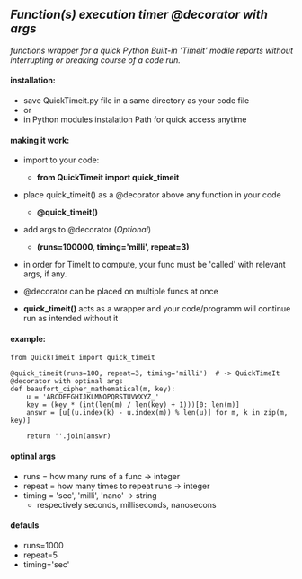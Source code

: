 ## _Function(s) execution timer @decorator with args_

*functions wrapper for a quick Python Built-in 'Timeit' modile reports*
*without interrupting or breaking course of a code run.*

#### installation:
- save QuickTimeit.py file in a same directory as your code file
- or
- in Python modules instalation Path for quick access anytime

#### making it work:
- import to your code:
  - __from QuickTimeit import quick_timeit__

- place quick_timeit() as a @decorator above any function in your code
  - __@quick_timeit()__

- add args to @decorator (_Optional_)
  - __(runs=100000, timing='milli', repeat=3)__ 

- in order for TimeIt to compute, your func must be 'called' with relevant args, if any.

- @decorator can be placed on multiple funcs at once

- __quick_timeit()__ acts as a wrapper and your code/programm will continue run as intended without it
  
  
#### example:

	from QuickTimeit import quick_timeit

	@quick_timeit(runs=100, repeat=3, timing='milli')  # -> QuickTimeIt @decorator with optinal args
	def beaufort_cipher_mathematical(m, key):
		u = 'ABCDEFGHIJKLMNOPQRSTUVWXYZ_'
		key = (key * (int(len(m) / len(key) + 1)))[0: len(m)]
		answr = [u[(u.index(k) - u.index(m)) % len(u)] for m, k in zip(m, key)]
		
		return ''.join(answr)


#### optinal args
- runs = how many runs of a func -> integer
- repeat = how many times to repeat runs -> integer
- timing = 'sec', 'milli', 'nano' -> string
  - respectively seconds, milliseconds, nanosecons

#### defauls
- runs=1000
- repeat=5
- timing='sec'
